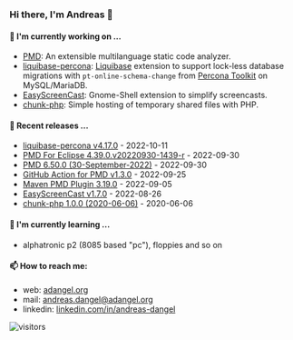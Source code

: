 ### Hi there, I'm Andreas 👋

#### 🔭 I'm currently working on ...

*   [PMD](https://github.com/pmd/pmd): An extensible multilanguage static code analyzer.
*   [liquibase-percona](https://github.com/liquibase/liquibase-percona): [Liquibase](https://github.com/liquibase/liquibase) extension to support lock-less database migrations with `pt-online-schema-change` from [Percona Toolkit](https://www.percona.com/doc/percona-toolkit/LATEST/index.html) on MySQL/MariaDB.
*   [EasyScreenCast](https://github.com/EasyScreenCast/EasyScreenCast): Gnome-Shell extension to simplify screencasts.
*   [chunk-php](https://github.com/adangel/chunk-php): Simple hosting of temporary shared files with PHP. 

#### 🚀 Recent releases ...

*   [liquibase-percona v4.17.0](https://github.com/liquibase/liquibase-percona/releases/tag/v4.17.0) - 2022-10-11
*   [PMD For Eclipse 4.39.0.v20220930-1439-r](https://github.com/pmd/pmd-eclipse-plugin/releases/tag/4.39.0.v20220930-1439-r) - 2022-09-30
*   [PMD 6.50.0 (30-September-2022)](https://github.com/pmd/pmd/releases/tag/pmd_releases/6.50.0) - 2022-09-30
*   [GitHub Action for PMD v1.3.0](https://github.com/pmd/pmd-github-action/releases/tag/v1.3.0) - 2022-09-25
*   [Maven PMD Plugin 3.19.0](https://github.com/apache/maven-pmd-plugin/releases/tag/maven-pmd-plugin-3.19.0) - 2022-09-05
*   [EasyScreenCast v1.7.0](https://github.com/EasyScreenCast/EasyScreenCast/releases/tag/1.7.0) - 2022-08-26
*   [chunk-php 1.0.0 (2020-06-06)](https://github.com/adangel/chunk-php/releases/tag/1.0.0) - 2020-06-06

#### 🌱 I'm currently learning ...

*   alphatronic p2 (8085 based "pc"), floppies and so on

#### 📫 How to reach me:

*   web: [adangel.org](https://adangel.org)
*   mail: [andreas.dangel@adangel.org](mailto:andreas.dangel@adangel.org)
*   linkedin: [linkedin.com/in/andreas-dangel](https://www.linkedin.com/in/andreas-dangel)

![visitors](https://visitor-badge.glitch.me/badge?page_id=adangel.adangel)
